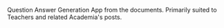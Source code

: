 Question Answer Generation App from the documents. Primarily suited to Teachers and related Academia's posts.
